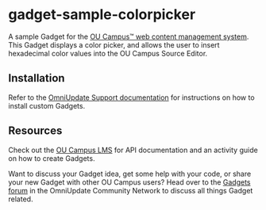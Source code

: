 # gadget-sample-colorpicker

A sample Gadget for the [OU Campus™ web content management system](http://www.omniupdate.com). This Gadget displays a color picker, and allows the user to insert hexadecimal color values into the OU Campus Source Editor.

## Installation

Refer to the [OmniUpdate Support documentation](https://support.omniupdate.com/learn-ou-campus/administration/setup/gadgets.html#addingcustomgadgets) for instructions on how to install custom Gadgets.

## Resources

Check out the [OU Campus LMS](https://lms.omniupdate.com) for API documentation and an activity guide on how to create Gadgets.

Want to discuss your Gadget idea, get some help with your code, or share your new Gadget with other OU Campus users? Head over to the [Gadgets forum](https://ocn.omniupdate.com/forums/19/gadgets) in the OmniUpdate Community Network to discuss all things Gadget related.